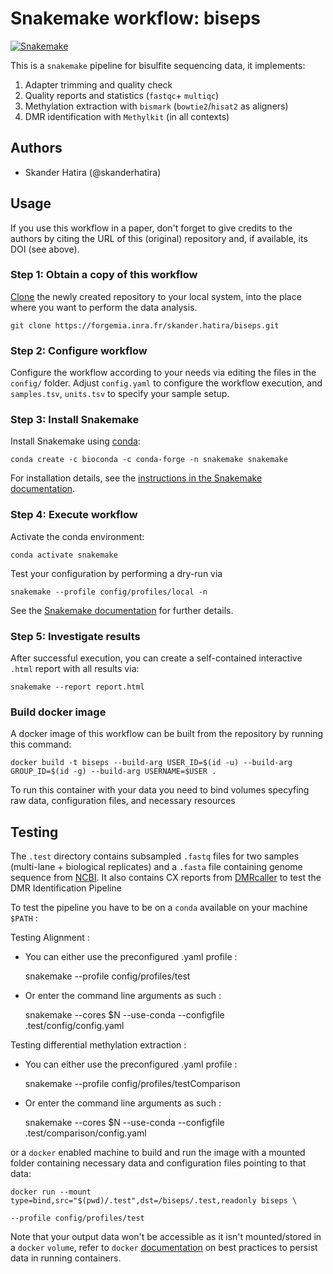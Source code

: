 # Snakemake workflow: biseps

[![Snakemake](https://img.shields.io/badge/snakemake-≥5.23.0-brightgreen.svg)](https://snakemake.bitbucket.io)

This is a `snakemake` pipeline for bisulfite sequencing data, it implements:

1.  Adapter trimming and quality check
2.  Quality reports and statistics (`fastqc`+ `multiqc`)
3.  Methylation extraction with `bismark` (`bowtie2`/`hisat2` as aligners)
4.  DMR identification with `Methylkit` (in all contexts)

## Authors

-   Skander Hatira (@skanderhatira)

## Usage

If you use this workflow in a paper, don't forget to give credits to the authors by citing the URL of this (original) repository and, if available, its DOI (see above).

### Step 1: Obtain a copy of this workflow

[Clone](https://help.github.com/en/articles/cloning-a-repository) the newly created repository to your local system, into the place where you want to perform the data analysis.

    git clone https://forgemia.inra.fr/skander.hatira/biseps.git

### Step 2: Configure workflow

Configure the workflow according to your needs via editing the files in the `config/` folder. Adjust `config.yaml` to configure the workflow execution, and `samples.tsv`, `units.tsv` to specify your sample setup.

### Step 3: Install Snakemake

Install Snakemake using [conda](https://conda.io/projects/conda/en/latest/user-guide/install/index.html):

    conda create -c bioconda -c conda-forge -n snakemake snakemake

For installation details, see the [instructions in the Snakemake documentation](https://snakemake.readthedocs.io/en/stable/getting_started/installation.html).

### Step 4: Execute workflow

Activate the conda environment:

    conda activate snakemake

Test your configuration by performing a dry-run via

    snakemake --profile config/profiles/local -n

See the [Snakemake documentation](https://snakemake.readthedocs.io/en/stable/executable.html) for further details.

### Step 5: Investigate results

After successful execution, you can create a self-contained interactive `.html` report with all results via:

    snakemake --report report.html

### Build docker image

A docker image of this workflow can be built from the repository by running this command:

    docker build -t biseps --build-arg USER_ID=$(id -u) --build-arg GROUP_ID=$(id -g) --build-arg USERNAME=$USER .

To run this container with your data you need to bind volumes specyfing raw data, configuration files, and necessary resources

## Testing

The `.test` directory contains subsampled `.fastq` files for two samples (multi-lane + biological replicates) and a `.fasta` file containing genome sequence from [NCBI](https://www.ncbi.nlm.nih.gov/nuccore/NC_041792.1?report=fasta).
It also contains CX reports from [DMRcaller](https://bioconductor.org/packages/release/bioc/html/DMRcaller.html) to test the DMR Identification Pipeline

To test the pipeline you have to be on a `conda` available on your machine `$PATH` :

Testing Alignment :

-   You can either use the preconfigured .yaml profile :

    snakemake --profile config/profiles/test

-   Or enter the command line arguments as such :

    snakemake --cores $N --use-conda --configfile .test/config/config.yaml

Testing differential methylation extraction :

-   You can either use the preconfigured .yaml profile :

    snakemake --profile config/profiles/testComparison

-   Or enter the command line arguments as such :

    snakemake --cores $N --use-conda --configfile .test/comparison/config.yaml

or a `docker` enabled machine to build and run the image with a mounted folder containing necessary data and configuration files pointing to that data:

    docker run --mount type=bind,src="$(pwd)/.test",dst=/biseps/.test,readonly biseps \

    --profile config/profiles/test

Note that your output data won't be accessible as it isn't mounted/stored in a `docker` `volume`, refer to `docker` [documentation](https://docs.docker.com/storage/volumes/) on best practices to persist data in running containers.
